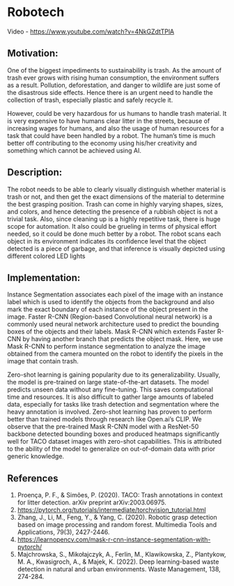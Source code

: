 # Robotech

Video - https://www.youtube.com/watch?v=4NkGZdtTPlA

## Motivation:
One of the biggest impediments to sustainability is trash. As the amount of trash ever grows with rising human consumption, the environment suffers as a result. Pollution, deforestation, and danger to wildlife are just some of the disastrous side effects. Hence there is an urgent need to handle the collection of trash, especially plastic and safely recycle it. 

However, could be very hazardous for us humans to handle trash material. It is very expensive to have humans clear litter in the streets, because of increasing wages for humans, and also the usage of human resources for a task that could have been handled by a robot. The human’s time is much better off contributing to the economy using his/her creativity and something which cannot be achieved using AI.


## Description:
  The robot needs to be able to clearly visually distinguish whether material is trash or not, and then get the exact dimensions of the material to determine the best grasping position. Trash can come in highly varying shapes, sizes, and colors, and hence detecting the presence of a rubbish object is not a trivial task. Also, since cleaning up is a highly repetitive task, there is huge scope for automation. It also could be grueling in terms of physical effort needed, so it could be done much better by a robot. The robot scans each object in its environment indicates its confidence level that the object detected is a piece of garbage, and that inference is visually depicted using different colored LED lights

## Implementation: 
  Instance Segmentation associates each pixel of the image with an instance label which is used to identify the objects from the background and also mark the exact boundary of each instance of the object present in the image. Faster R-CNN (Region-based Convolutional neural network) is a commonly used neural network architecture used to predict the bounding boxes of the objects and their labels. Mask R-CNN which extends Faster R-CNN by having another branch that predicts the object mask.
Here, we use Mask R-CNN to perform instance segmentation to analyze the image obtained from the camera mounted on the robot to identify the pixels in the image that contain trash. 

  Zero-shot learning is gaining popularity due to its generalizability. Usually, the model is pre-trained on large state-of-the-art datasets. The model predicts unseen data without any fine-tuning. This saves computational time and resources. It is also difficult to gather large amounts of labeled data, especially for tasks like trash detection and segmentation where the heavy annotation is involved. Zero-shot learning has proven to perform better than trained models through research like Open.ai’s CLIP. We observe that the pre-trained Mask R-CNN model with a ResNet-50 backbone detected bounding boxes and produced heatmaps significantly well for TACO dataset images with zero-shot capabilities. This is attributed to the ability of the model to generalize on out-of-domain data with prior generic knowledge. 



## References
1. Proença, P. F., & Simões, P. (2020). TACO: Trash annotations in context for litter detection. arXiv preprint arXiv:2003.06975.
2. https://pytorch.org/tutorials/intermediate/torchvision_tutorial.html
3. Zhang, J., Li, M., Feng, Y., & Yang, C. (2020). Robotic grasp detection based on image processing and random forest. Multimedia Tools and Applications, 79(3), 2427-2446.
4. https://learnopencv.com/mask-r-cnn-instance-segmentation-with-pytorch/
5. Majchrowska, S., Mikołajczyk, A., Ferlin, M., Klawikowska, Z., Plantykow, M. A., Kwasigroch, A., & Majek, K. (2022). Deep learning-based waste detection in natural and urban environments. Waste Management, 138, 274-284.
